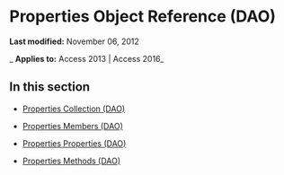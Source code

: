 
# Properties Object Reference (DAO)

 **Last modified:** November 06, 2012

 _ **Applies to:** Access 2013 | Access 2016_

## In this section


- [Properties Collection (DAO)](cd07184a-a261-29c9-542f-bc2eff6f4af6.md)
    
- [Properties Members (DAO)](04cd45ae-3a1e-6090-534d-de10363744c4.md)
    
- [Properties Properties (DAO)](b624704d-8ad9-467f-8c79-d52e632aab9e.md)
    
- [Properties Methods (DAO)](dc2e4609-7903-4c85-bc3a-7f2c7ee58ad1.md)
    
